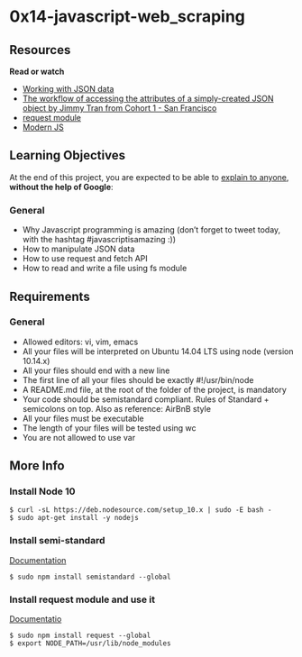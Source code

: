 # 0x14-javascript-web_scraping


## Resources

<B>Read or watch</B>
- [Working with JSON data](https://developer.mozilla.org/en-US/docs/Learn/JavaScript/Objects/JSON)
- [The workflow of accessing the attributes of a simply-created JSON object by Jimmy Tran from Cohort 1 - San Francisco](https://medium.com/@vietkieutie/the-workflow-of-accessing-the-attributes-of-a-simply-created-json-object-82a5b33e2319)
- [request module](https://github.com/request/request)
- [Modern JS](https://github.com/mbeaudru/modern-js-cheatsheet)


## Learning Objectives

At the end of this project, you are expected to be able to [explain to anyone](https://fs.blog/2012/04/feynman-technique/), <B>without the help of Google</B>:


### General

- Why Javascript programming is amazing (don’t forget to tweet today, with the hashtag #javascriptisamazing :))
- How to manipulate JSON data
- How to use request and fetch API
- How to read and write a file using fs module


## Requirements

### General

- Allowed editors: vi, vim, emacs
- All your files will be interpreted on Ubuntu 14.04 LTS using node (version 10.14.x)
- All your files should end with a new line
- The first line of all your files should be exactly #!/usr/bin/node
- A README.md file, at the root of the folder of the project, is mandatory
- Your code should be semistandard compliant. Rules of Standard + semicolons on top. Also as reference: AirBnB style
- All your files must be executable
- The length of your files will be tested using wc
- You are not allowed to use var


## More Info

### Install Node 10

```
$ curl -sL https://deb.nodesource.com/setup_10.x | sudo -E bash -
$ sudo apt-get install -y nodejs
```

### Install semi-standard

[Documentation](https://github.com/standard/semistandard)

```
$ sudo npm install semistandard --global
```

### Install request module and use it

[Documentatio](https://github.com/request/request)

```
$ sudo npm install request --global
$ export NODE_PATH=/usr/lib/node_modules
```
